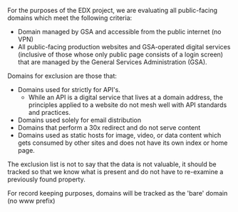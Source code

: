 For the purposes of the EDX project, we are evaluating all public-facing domains which meet the following criteria:

* Domain managed by GSA and accessible from the public internet (no VPN)
* All public-facing production websites and GSA-operated digital services (inclusive of those whose only public page consists of a login screen) that are managed by the General Services Administration (GSA). 


Domains for exclusion are those that: 

* Domains used for strictly for API's.
  * While an API is a digital service that lives at a domain address, the principles applied to a website do not mesh well with API standards and practices.
* Domains used solely for email distribution
* Domains that perform a 30x redirect and do not serve content
* Domains used as static hosts for image, video, or data content which gets consumed by other sites and does not have its own index or home page.

The exclusion list is not to say that the data is not valuable, it should be tracked so that we know what is present and do not have to re-examine a previously found property.


For record keeping purposes, domains will be tracked as the 'bare' domain (no www prefix)
